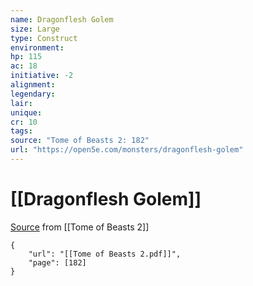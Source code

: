 ```yaml
---
name: Dragonflesh Golem
size: Large
type: Construct
environment: 
hp: 115
ac: 18
initiative: -2
alignment: 
legendary: 
lair: 
unique: 
cr: 10
tags: 
source: "Tome of Beasts 2: 182"
url: "https://open5e.com/monsters/dragonflesh-golem"
---
```

# [[Dragonflesh Golem]]

[Source](zotero://open-pdf/library/items/9UQIAB6R?page=182) from [[Tome of Beasts 2]]

```pdf
{
	"url": "[[Tome of Beasts 2.pdf]]",
	"page": [182]
}
```

